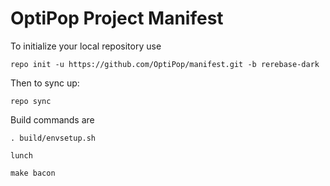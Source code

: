 OptiPop Project Manifest
===================

To initialize your local repository use

    repo init -u https://github.com/OptiPop/manifest.git -b rerebase-dark
    

Then to sync up:

    repo sync


Build commands are
    
    . build/envsetup.sh
    
    lunch

    make bacon 



